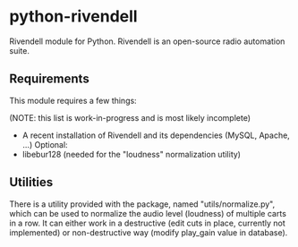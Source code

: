 python-rivendell
================

Rivendell module for Python. Rivendell is an open-source radio automation suite.

Requirements
---

This module requires a few things:

(NOTE: this list is work-in-progress and is most likely incomplete)

* A recent installation of Rivendell and its dependencies (MySQL, Apache, ...)
Optional:
* libebur128 (needed for the "loudness" normalization utility)

Utilities
---

There is a utility provided with the package, named "utils/normalize.py", 
which can be used to normalize the audio level (loudness) of multiple carts in a row.
It can either work in a destructive (edit cuts in place, currently not implemented) or non-destructive way (modify
play_gain value in database).
